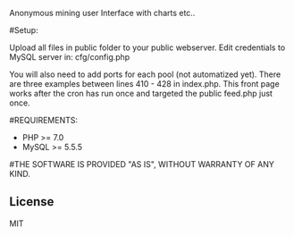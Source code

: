 Anonymous mining user Interface with charts etc..

#Setup: 

Upload all files in public folder to your public webserver. Edit credentials to MySQL server in: cfg/config.php

You will also need to add ports for each pool (not automatized yet). There are three examples between lines 410 - 428 in index.php.
This front page works after the cron has run once and targeted the public feed.php just once.

#REQUIREMENTS:
* PHP >= 7.0
* MySQL >= 5.5.5

#THE SOFTWARE IS PROVIDED "AS IS", WITHOUT WARRANTY OF ANY KIND.

License
----
MIT